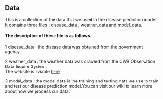Data
------
This is a collection of the data that 
we used in the disease prediction model.
It contains three files : disease_data , weather_data and model_data.  

#### The description of these file is as follows.
1 disease_data : the disease data was obtained from the government agency.

2 weather_data : the weather data was crawled from the CWB Observation Data Inquire System.  
The website is aviable [here](http://e-service.cwb.gov.tw/HistoryDataQuery/index.jsp)

3 model_data : the model data is the training and testing data we use to train and 
test our disease prediction model.You can visit our wiki to learn more about how we 
process our data.